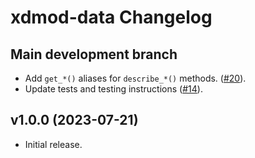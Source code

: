 # xdmod-data Changelog

## Main development branch
- Add `get_*()` aliases for `describe_*()` methods. ([\#20](https://github.com/ubccr/xdmod-data/pull/20)).
- Update tests and testing instructions ([\#14](https://github.com/ubccr/xdmod-data/pull/14)).

## v1.0.0 (2023-07-21)
- Initial release.
